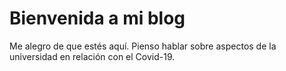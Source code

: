 # Bienvenida a mi blog

Me alegro de que estés aquí. Pienso hablar sobre aspectos de la universidad en relación con el Covid-19.

